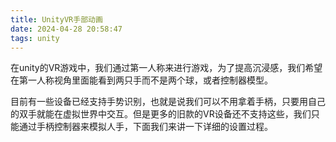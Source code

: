 ```yaml
---
title: UnityVR手部动画
date: 2024-04-28 20:58:47
tags: unity
---
```


在unity的VR游戏中，我们通过第一人称来进行游戏，为了提高沉浸感，我们希望在第一人称视角里面能看到两只手而不是两个球，或者控制器模型。

目前有一些设备已经支持手势识别，也就是说我们可以不用拿着手柄，只要用自己的双手就能在虚拟世界中交互。但是更多的旧款的VR设备还不支持这些，我们只能通过手柄控制器来模拟人手，下面我们来讲一下详细的设置过程。

